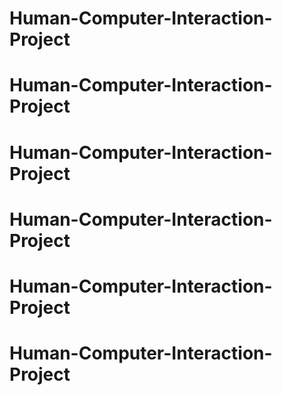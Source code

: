 # Human-Computer-Interaction-Project
# Human-Computer-Interaction-Project
# Human-Computer-Interaction-Project
# Human-Computer-Interaction-Project
# Human-Computer-Interaction-Project
# Human-Computer-Interaction-Project
